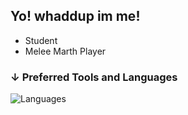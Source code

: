 ## Yo! whaddup im me!
- Student
- Melee Marth Player


### ↓ Preferred Tools and Languages 
![Languages](https://skillicons.dev/icons?i=vue,nuxt,tailwind,js,ts&perline=10)

